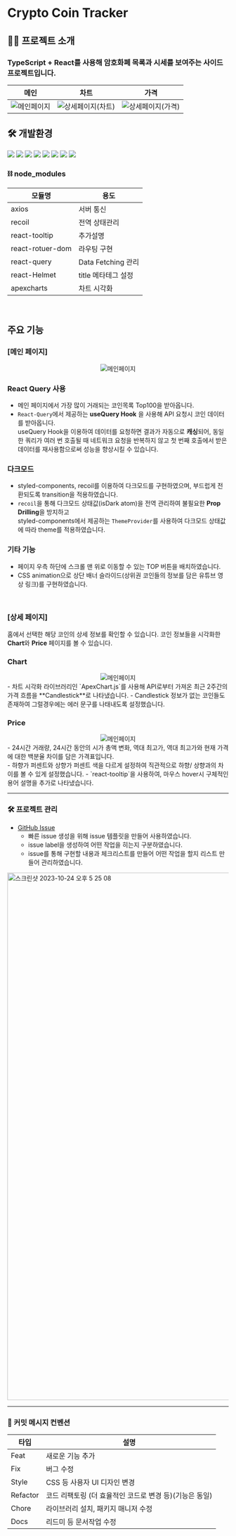 # Crypto Coin Tracker

## 🙋‍♂️ 프로젝트 소개

### TypeScript + React를 사용해 암호화폐 목록과 시세를 보여주는 사이드 프로젝트입니다.

|                       메인                       |                          차트                           |                          가격                           |
| :----------------------------------------------: | :-----------------------------------------------------: | :-----------------------------------------------------: |
| <img src="ReadMeImg/main.png" alt="메인페이지"/> | <img src="ReadMeImg/chart.png" alt="상세페이지(차트)"/> | <img src="ReadMeImg/price.png" alt="상세페이지(가격)"/> |

## 🛠 개발환경

<img src="https://img.shields.io/badge/React-61DAFB?style=flat-square&logo=react&logoColor=white"/> <img src="https://img.shields.io/badge/TypeScript-3178C6?style=flat-square&logo=typescript&logoColor=white"/> <img src="https://img.shields.io/badge/Styled Components-DB7093?style=flat-square&logo=styledcomponents&logoColor=white"/> <img src="https://img.shields.io/badge/Node.js-339933?style=flat-square&logo=nodedotjs&logoColor=white"/> <img src="https://img.shields.io/badge/React Router-CA4245?style=flat-square&logo=reactrouter&logoColor=white"/> <img src="https://img.shields.io/badge/React Query-FF4154?style=flat-square&logo=reactquery&logoColor=white"/> <img src="https://img.shields.io/badge/ApexCharts-00e396?style=flat-square"/> <img src="https://img.shields.io/badge/Recoil-3578E5?style=flat-square&logo=recoil&logoColor=white"/>
<br>

### ⛓ node_modules

| 모듈명           | 용도                |
| ---------------- | ------------------- |
| axios            | 서버 통신           |
| recoil           | 전역 상태관리       |
| react-tooltip    | 추가설명            |
| react-rotuer-dom | 라우팅 구현         |
| react-query      | Data Fetching 관리  |
| react-Helmet     | title 메타테그 설정 |
| apexcharts       | 차트 시각화         |

<br>

## 주요 기능

### [메인 페이지]

<div style="text-align:center;">
<img src="ReadMeImg/main.gif" alt="메인페이지"/>
</div>

### React Query 사용

- 메인 페이지에서 가장 많이 거래되는 코인목록 Top100을 받아옵니다.
- `React-Query`에서 제공하는 **useQuery Hook** 을 사용해 API 요청시 코인 데이터를 받아옵니다.<br>
  useQuery Hook을 이용하여 데이터를 요청하면 결과가 자동으로 **캐싱**되어, 동일한 쿼리가 여러 번 호출될 때 네트워크 요청을 반복하지 않고 첫 번째 호출에서 받은 데이터를 재사용함으로써 성능을 향상시킬 수 있습니다.

### 다크모드

- styled-components, recoil를 이용하여 다크모드를 구현하였으며, 부드럽게 전환되도록 transition을 적용하였습니다.
- `recoil`을 통해 다크모드 상태값(isDark atom)을 전역 관리하여 불필요한 **Prop Drilling**을 방지하고
  <br>styled-components에서 제공하는 `ThemeProvider`를 사용하여 다크모드 상태값에 따라 theme를 적용하였습니다.

### 기타 기능

- 페이지 우측 하단에 스크롤 맨 위로 이동할 수 있는 TOP 버튼을 배치하였습니다.
- CSS animation으로 상단 배너 슬라이드(상위권 코인들의 정보를 담은 유튜브 영상 링크)를 구현하였습니다.

<br>

### [상세 페이지]

홈에서 선택한 해당 코인의 상세 정보를 확인할 수 있습니다.
코인 정보들을 시각화한 **Chart**와 **Price** 페이지를 볼 수 있습니다.

### Chart

<div style="text-align:center;">
<img src="ReadMeImg/chart.gif" alt="메인페이지"/>
</div>
- 차트 시각화 라이브러리인 `ApexChart.js`를 사용해 API로부터 가져온 최근 2주간의 가격 흐름을 **Candlestick**로 나타냈습니다.
- Candlestick 정보가 없는 코인들도 존재하여 그럴경우에는 에러 문구를 나태내도록 설정했습니다.

### Price

<div style="text-align:center;">
<img src="ReadMeImg/price.gif" alt="메인페이지"/>
</div>
- 24시간 거래량, 24시간 동안의 시가 총액 변화, 역대 최고가, 역대 최고가와 현재 가격에 대한 백분율 차이를 담은 가격표입니다.<br>
- 하향가 퍼센트와 상향가 퍼센트 색을 다르게 설정하여 직관적으로 하향/ 상향과의 차이를 볼 수 있게 설정했습니다.
- `react-tooltip`을 사용하여, 마우스 hover시 구체적인 용어 설명을 추가로 나타냈습니다.

<hr>

### 🛠 프로젝트 관리

- <a href="https://github.com/junny97/CoinTracker/issues">GitHub Issue</a>
  - 빠른 issue 생성을 위해 issue 템플릿을 만들어 사용하였습니다.
  - issue label을 생성하여 어떤 작업을 히는지 구분하였습니다.
  - issue를 통해 구현할 내용과 체크리스트를 만들어 어떤 작업을 할지 리스트 만들어 관리하였습니다.

<img width="1200" alt="스크린샷 2023-10-24 오후 5 25 08" src="https://github.com/junny97/CoinTracker/assets/72855681/a08e15bd-6f2f-405e-8b2d-5fe28ecb9b0c">

<hr>

### 📃 커밋 메시지 컨벤션

| 타입     | 설명                                                    |
| -------- | ------------------------------------------------------- |
| Feat     | 새로운 기능 추가                                        |
| Fix      | 버그 수정                                               |
| Style    | CSS 등 사용자 UI 디자인 변경                            |
| Refactor | 코드 리팩토링 (더 효율적인 코드로 변경 등)(기능은 동일) |
| Chore    | 라이브러리 설치, 패키지 매니저 수정                     |
| Docs     | 리드미 등 문서작업 수정                                 |
